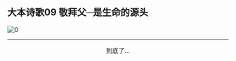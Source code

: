 
## 大本诗歌09 敬拜父─是生命的源头

<img alt="0" data-original="/data/d0097/0.jpeg">

---

<p style="text-align: center">到底了...</p>

<script src="/js/dist-view.js"></script>